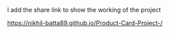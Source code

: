 I add the share link to show the working of the project 

https://nikhil-batta89.github.io/Product-Card-Project-/ 
